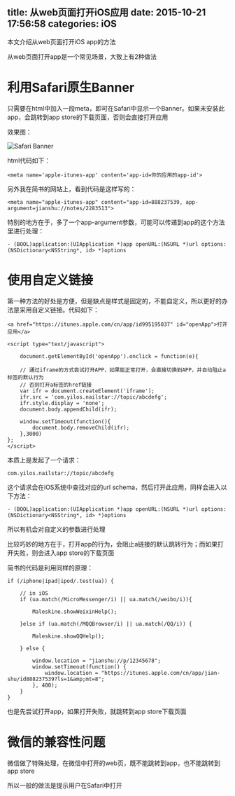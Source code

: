 title: 从web页面打开iOS应用
date: 2015-10-21 17:56:58
categories: iOS
---
本文介绍从web页面打开iOS app的方法
<!--more-->

从web页面打开app是一个常见场景，大致上有2种做法

# 利用Safari原生Banner

只需要在html中加入一段meta，即可在Safari中显示一个Banner。如果未安装此app，会跳转到app store的下载页面，否则会直接打开应用

效果图：

![Safari Banner](https://developer.apple.com/library/ios/documentation/AppleApplications/Reference/SafariWebContent/Art/smartbanner_2x.png)

html代码如下：
```
<meta name='apple-itunes-app' content='app-id=你的应用的app-id'>
```

另外我在简书的网站上，看到代码是这样写的：
```
<meta name="apple-itunes-app" content="app-id=888237539, app-argument=jianshu://notes/2283513">
```

特别的地方在于，多了一个app-argument参数，可能可以传递到app的这个方法里进行处理：
```
- (BOOL)application:(UIApplication *)app openURL:(NSURL *)url options:(NSDictionary<NSString*, id> *)options
```

# 使用自定义链接

第一种方法的好处是方便，但是缺点是样式是固定的，不能自定义，所以更好的办法是采用自定义链接。代码如下：

```
<a href="https://itunes.apple.com/cn/app/id995195037" id="openApp">打开应用</a>

<script type="text/javascript">

    document.getElementById('openApp').onclick = function(e){

    // 通过iframe的方式尝试打开APP，如果能正常打开，会直接切换到APP，并自动阻止a标签的默认行为
    // 否则打开a标签的href链接
    var ifr = document.createElement('iframe');
    ifr.src = 'com.yilos.nailstar://topic/abcdefg';
    ifr.style.display = 'none';
    document.body.appendChild(ifr);

    window.setTimeout(function(){
        document.body.removeChild(ifr);
    },3000)
};
</script>
```

本质上是发起了一个请求：
```
com.yilos.nailstar://topic/abcdefg
```

这个请求会在iOS系统中查找对应的url schema，然后打开此应用，同样会进入以下方法：
```
- (BOOL)application:(UIApplication *)app openURL:(NSURL *)url options:(NSDictionary<NSString*, id> *)options
```
所以有机会对自定义的参数进行处理

比较巧妙的地方在于，打开app的行为，会阻止a链接的默认跳转行为；而如果打开失败，则会进入app store的下载页面

简书的代码是利用同样的原理：
```
if (/iphone|ipad|ipod/.test(ua)) {

    // in iOS
    if (ua.match(/MicroMessenger/i) || ua.match(/weibo/i)){
    
        Maleskine.showWeixinHelp();
        
    }else if (ua.match(/MQQBrowser/i) || ua.match(/QQ/i)) {
            
        Maleskine.showQQHelp();
          
    } else {
            
        window.location = "jianshu://p/12345678";
        window.setTimeout(function() {
            window.location = "https://itunes.apple.com/cn/app/jian-shu/id888237539?ls=1&amp;mt=8";
        }, 400);
    }
}
```
也是先尝试打开app，如果打开失败，就跳转到app store下载页面

# 微信的兼容性问题

微信做了特殊处理，在微信中打开的web页，既不能跳转到app，也不能跳转到app store

所以一般的做法是提示用户在Safari中打开

